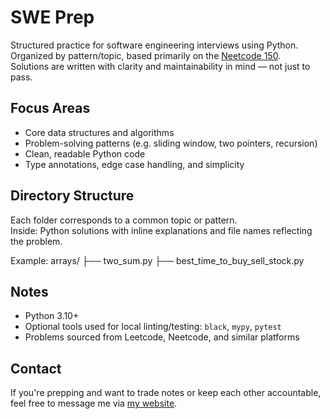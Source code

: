# SWE Prep

Structured practice for software engineering interviews using Python.  
Organized by pattern/topic, based primarily on the [Neetcode 150](https://neetcode.io/).  
Solutions are written with clarity and maintainability in mind — not just to pass.

## Focus Areas

- Core data structures and algorithms
- Problem-solving patterns (e.g. sliding window, two pointers, recursion)
- Clean, readable Python code
- Type annotations, edge case handling, and simplicity

## Directory Structure

Each folder corresponds to a common topic or pattern.  
Inside: Python solutions with inline explanations and file names reflecting the problem.

Example:
arrays/
├── two_sum.py
├── best_time_to_buy_sell_stock.py

## Notes

- Python 3.10+
- Optional tools used for local linting/testing: `black`, `mypy`, `pytest`
- Problems sourced from Leetcode, Neetcode, and similar platforms

## Contact

If you're prepping and want to trade notes or keep each other accountable, feel free to message me via [my website](https://zanehassoun.com).
